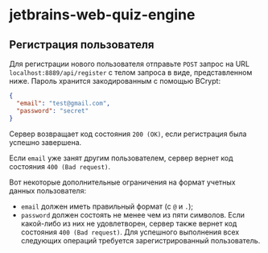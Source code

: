 # jetbrains-web-quiz-engine
## Регистрация пользователя
Для регистрации нового пользователя отправьте `POST` запрос на URL `localhost:8889/api/register` с телом запроса в виде, представленном ниже. Пароль хранится закодированным с помощью BCrypt:
```json
{
  "email": "test@gmail.com",
  "password": "secret"
}
```
Сервер возвращает код состояния `200 (OK)`, если регистрация была успешно завершена.

Если `email` уже занят другим пользователем, сервер вернет код состояния `400 (Bad request)`.

Вот некоторые дополнительные ограничения на формат учетных данных пользователя:
- `email` должен иметь правильный формат (с `@` и `.`);
- `password` должен состоять не менее чем из пяти символов.
Если какой-либо из них не удовлетворен, сервер также вернет код состояния `400 (Bad request)`.
Для успешного выполнения всех следующих операций требуется зарегистрированный пользователь. 
